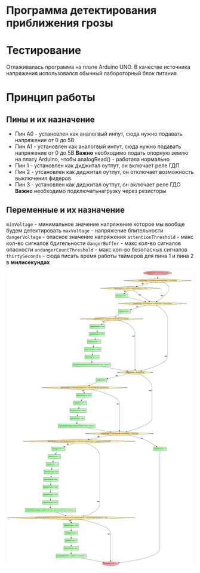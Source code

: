 # Программа детектирования приближения грозы

# Тестирование

Отлаживалась программа на плате Arduino UNO. В качестве источника напряжения использовался обычный лабороторный блок питания. 

# Принцип работы

## Пины и их назначение
- Пин A0 - установлен как аналогвый инпут, сюда нужно подавать напряжение от 0 до 5В 
- Пин А1 - установлен как аналогвый инпут, сюда нужно подавать напряжение от 0 до 5В
**Важно** необходимо подать опорную землю на плату Arduino, чтобы analogRead() - работала нормально
- Пин 1 - установлен как диджитал оутпут, он включает реле ГДП
- Пин 2 - утсановлен как диджитал оутпут, он отключает возможность выключения фидеров
- Пин 3 - установлен как диджитал оутпут, он включает реле ГДО
**Важно** необходимо подключатьнагрузку через резисторы 

## Переменные и их назначение 
`minVoltage` - минимальное значение напряжение которое мы вообще будем детектировать
`maxVoltage` - напряжение блительности
`dangerVoltage` - опасное значение напряжения
`attentionThreshold` - макс кол-во сигналов бдительности
`dangerBuffer` - макс кол-во сигналов опасности
`undangerCountThreshold` - макс кол-во безопасных сигналов
`thirtySeconds` - сюда писать время работы таймеров для пина 1 и пина 2 в **милисекундах**

![flow_gpaph](./img/flow_graph.png)